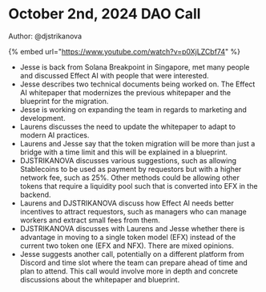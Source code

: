 # October  2nd, 2024 DAO Call

Author: @djstrikanova

{% embed url="https://www.youtube.com/watch?v=p0XjLZCbf74" %}

* Jesse is back from Solana Breakpoint in Singapore, met many people and discussed Effect AI with people that were interested.
* Jesse describes two technical documents being worked on. The Effect AI whitepaper that modernizes the previous whitepaper and the blueprint for the migration.
* Jesse is working on expanding the team in regards to marketing and development.
* Laurens discusses the need to update the whitepaper to adapt to modern AI practices.
* Laurens and Jesse say that the token migration will be more than just a bridge with a time limit and this will be explained in a blueprint.
* DJSTRIKANOVA discusses various suggestions, such as allowing Stablecoins to be used as payment by requestors but with a higher network fee, such as 25%. Other methods could be allowing other tokens that require a liquidity pool such that is converted into EFX in the backend.
* Laurens and DJSTRIKANOVA discuss how Effect AI needs better incentives to attract requestors, such as managers who can manage workers and extract small fees from them.
* DJSTRIKANOVA discusses with Laurens and Jesse whether there is advantage in moving to a single token model (EFX) instead of the current two token one (EFX and NFX). There are mixed opinions.
* Jesse suggests another call, potentially on a different platform from Discord and time slot where the team can prepare ahead of time and plan to attend. This call would involve more in depth and concrete discussions about the whitepaper and blueprint.
